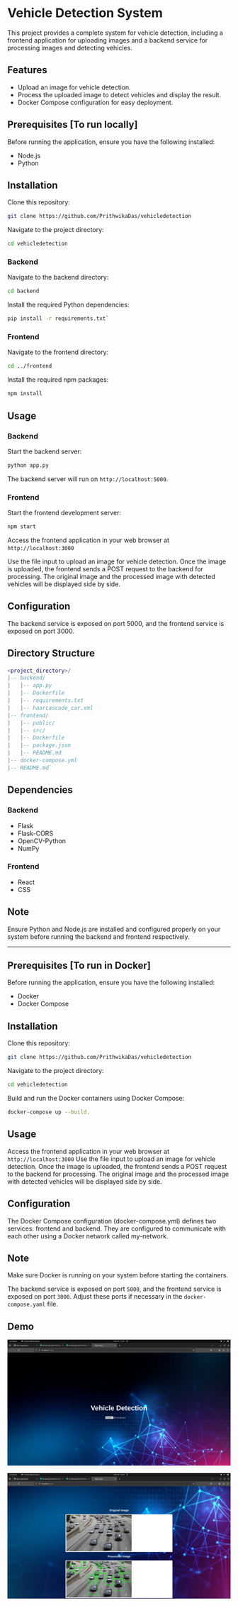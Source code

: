 # Vehicle Detection System

This project provides a complete system for vehicle detection, including a frontend application for uploading images and a backend service for processing images and detecting vehicles.

## Features

- Upload an image for vehicle detection.
- Process the uploaded image to detect vehicles and display the result.
- Docker Compose configuration for easy deployment.

## Prerequisites [To run locally]

Before running the application, ensure you have the following installed:

- Node.js
- Python

## Installation

Clone this repository:

```bash
git clone https://github.com/PrithwikaDas/vehicledetection
```

Navigate to the project directory:

```bash
cd vehicledetection
```

### Backend

Navigate to the backend directory:

```bash
cd backend
```

Install the required Python dependencies:

```bash
pip install -r requirements.txt`
```

### Frontend

Navigate to the frontend directory:

```bash
cd ../frontend
```

Install the required npm packages:

```bash
npm install
```

## Usage

### Backend

Start the backend server:

```bash
python app.py
```

The backend server will run on `http://localhost:5000`.

### Frontend

Start the frontend development server:

```bash
npm start
```

Access the frontend application in your web browser at `http://localhost:3000`

Use the file input to upload an image for vehicle detection. Once the image is uploaded, the frontend sends a POST request to the backend for processing. The original image and the processed image with detected vehicles will be displayed side by side.

## Configuration

The backend service is exposed on port 5000, and the frontend service is exposed on port 3000.

## Directory Structure

```lua
<project_directory>/
|-- backend/
|   |-- app.py
|   |-- Dockerfile
|   |-- requirements.txt
|   |-- haarcascade_car.xml
|-- frontend/
|   |-- public/
|   |-- src/
|   |-- Dockerfile
|   |-- package.json
|   |-- README.md
|-- docker-compose.yml
|-- README.md`
```

## Dependencies

### Backend

- Flask
- Flask-CORS
- OpenCV-Python
- NumPy

### Frontend

- React
- CSS

## Note

Ensure Python and Node.js are installed and configured properly on your system before running the backend and frontend respectively.

---

## Prerequisites [To run in Docker]

Before running the application, ensure you have the following installed:

- Docker
- Docker Compose

## Installation

Clone this repository:

```bash
git clone https://github.com/PrithwikaDas/vehicledetection
```

Navigate to the project directory:

```bash
cd vehicledetection
```

Build and run the Docker containers using Docker Compose:

```bash
docker-compose up --build.
```

## **Usage**

Access the frontend application in your web browser at `http://localhost:3000` Use the file input to upload an image for vehicle detection. Once the image is uploaded, the frontend sends a POST request to the backend for processing. The original image and the processed image with detected vehicles will be displayed side by side.

## Configuration

The Docker Compose configuration (docker-compose.yml) defines two services: frontend and backend. They are configured to communicate with each other using a Docker network called my-network.

## Note

Make sure Docker is running on your system before starting the containers.

The backend service is exposed on port `5000`, and the frontend service is exposed on port `3000`. Adjust these ports if necessary in the `docker-compose.yaml` file.

## Demo

![](./demo/image-1.png)

![](./demo/image-2.png)
